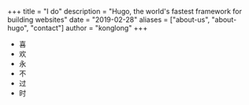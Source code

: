 +++
title = "I do"
description = "Hugo, the world's fastest framework for building websites"
date = "2019-02-28"
aliases = ["about-us", "about-hugo", "contact"]
author = "konglong"
+++


- 喜
- 欢
- 永
- 不
- 过
- 时
